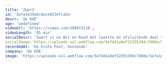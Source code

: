 ```yaml
---
title: 'Zwart'
id: '5e7a1e39a6c4aceb53efca5a'
descr: 'de KOE'
age: 'undefined'
videoUrl: 'https://vimeo.com/399973118',
videoLength: '85 min'
socialDescr: 'Zwart is na Wit en Rood het laatste en afsluitende deel van de trilogie De Wederopbouw van het Westen. Na het maagdelijke Wit en het volle Rood zou een duister en morbide Zwart voor de hand liggen, maar ons Zwart is transparant.Als monniken bestudeerden we de Geschiedenis van de Westerse Kunst vanaf haar wedergeboorte, de Renaissance. We schreven haar uit, dikten haar in en zochten ondertussen naar hoe een kunstgeschiedenis in het theater te verbeelden is. Want in Zwart kijken we hoe we educatief kunnen zijn zonder te onderwijzen. Hoe we evocatief kunnen zijn en tegelijkertijd nauwkeurig. Hoe we inspirerend en verhelderend kunnen zijn. Hoe een terugblik een vooruitzicht kan geven.Eigenlijk is Zwart een verhaal over ons geloof in flexibiliteit en creativiteit. Over de mogelijkheden van verandering en vernieuwing. Over de kracht van projecten, gesprekken en samenwerkingen. In Zwart hebben we de cirkel in het wit gesloten. Ons Zwart is bijna witter dan ons Wit.'
socialImage:'https://uploads-ssl.webflow.com/5e74d1a9ef22355294c7d60e/5e7a1d995285e50de0ad3a07_DeKoe_Zwart.jpg'
recordedAt: 'De Grote Post, Oostende'
company: 'de KOE'
image: 'https://uploads-ssl.webflow.com/5e74d1a9ef22355294c7d60e/5e7a1d995285e50de0ad3a07_DeKoe_Zwart.jpg'
---
```

